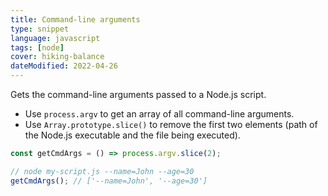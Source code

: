 ```yaml
---
title: Command-line arguments
type: snippet
language: javascript
tags: [node]
cover: hiking-balance
dateModified: 2022-04-26
---
```


Gets the command-line arguments passed to a Node.js script.

- Use `process.argv` to get an array of all command-line arguments.
- Use `Array.prototype.slice()` to remove the first two elements (path of the Node.js executable and the file being executed).

```js
const getCmdArgs = () => process.argv.slice(2);

// node my-script.js --name=John --age=30
getCmdArgs(); // ['--name=John', '--age=30']
```
